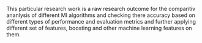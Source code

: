 This particular research work is a raw research outcome for the comparitiv ananlysis of different Ml algorithms and checking there accuracy based on different types of performance and evaluation metrics and further applying different set of features, boosting and other machine learning features on them.
